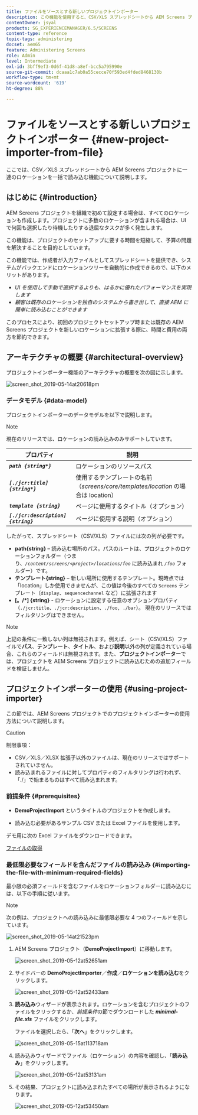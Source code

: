 ```yaml
---
title: ファイルをソースとする新しいプロジェクトインポーター
description: この機能を使用すると、CSV/XLS スプレッドシートから AEM Screens プロジェクトに一連の場所を一括で読み込むことができます。
contentOwner: jsyal
products: SG_EXPERIENCEMANAGER/6.5/SCREENS
content-type: reference
topic-tags: administering
docset: aem65
feature: Administering Screens
role: Admin
level: Intermediate
exl-id: 3bff9ef3-0d6f-41d8-a8ef-bcc5a795990e
source-git-commit: dcaaa1c7ab0a55cecce70f593ed4fded8468130b
workflow-type: tm+mt
source-wordcount: '619'
ht-degree: 88%

---
```


# ファイルをソースとする新しいプロジェクトインポーター {#new-project-importer-from-file}

ここでは、CSV／XLS スプレッドシートから AEM Screens プロジェクトに一連のロケーションを一括で読み込む機能について説明します。

## はじめに {#introduction}

AEM Screens プロジェクトを組織で初めて設定する場合は、すべてのロケーションも作成します。プロジェクトに多数のロケーションが含まれる場合は、UI で何回も選択したり待機したりする退屈なタスクが多く発生します。

この機能は、プロジェクトのセットアップに要する時間を短縮して、予算の問題を解決することを目的としています。

この機能では、作成者が入力ファイルとしてスプレッドシートを提供でき、システムがバックエンドにロケーションツリーを自動的に作成できるので、以下のメリットがあります。

* *UI を使用して手動で選択するよりも、はるかに優れたパフォーマンスを実現します*
* *顧客は既存のロケーションを独自のシステムから書き出して、直接 AEM に簡単に読み込むことができます*

このプロセスにより、初回のプロジェクトセットアップ時または既存の AEM Screens プロジェクトを新しいロケーションに拡張する際に、時間と費用の両方を節約できます。

## アーキテクチャの概要 {#architectural-overview}

プロジェクトインポーター機能のアーキテクチャの概要を次の図に示します。

![screen_shot_2019-05-14at20618pm](assets/screen_shot_2019-05-14at20618pm.png)

### データモデル {#data-model}

プロジェクトインポーターのデータモデルを以下で説明します。

>[!NOTE]
>
>現在のリリースでは、ロケーションの読み込みのみサポートしています。

| **プロパティ** | **説明** |
|---|---|
| ***`path {string*}`*** | ロケーションのリソースパス |
| ***`[./jcr:title] {string*}`*** | 使用するテンプレートの名前（*screens/core/templates/location* の場合は location） |
| ***`template {string}`*** | ページに使用するタイトル（オプション） |
| ***`[./jcr:description] {string}`*** | ページに使用する説明（オプション） |

したがって、スプレッドシート（CSV/XLS）ファイルには次の列が必要です。

* **path{string}** – 読み込む場所のパス。パスのルートは、プロジェクトのロケーションフォルダー（つまり、*`/content/screens/<project>/locations/foo`* に読み込まれ *`/foo`* フォルダー）です。
* **テンプレート{string}** – 新しい場所に使用するテンプレート。現時点では「location」しか使用できませんが、この値は今後のすべての `Screens` テンプレート（`display`、`sequencechannel` など）に拡張されます
* **[。/*] {string}** - ロケーションに設定する任意のオプションプロパティ（`./jcr:title`、`./jcr:description`、`./foo, ./bar`）。 現在のリリースではフィルタリングはできません。

>[!NOTE]
>
>上記の条件に一致しない列は無視されます。例えば、シート（CSV/XLS）ファイルで&#x200B;**パス**、**テンプレート**、**タイトル**、および&#x200B;**説明**&#x200B;以外の列が定義されている場合、これらのフィールドは無視されます。また、**プロジェクトインポーター**&#x200B;では、プロジェクトを AEM Screens プロジェクトに読み込むための追加フィールドを検証しません。

## プロジェクトインポーターの使用 {#using-project-importer}

この節では、AEM Screens プロジェクトでのプロジェクトインポーターの使用方法について説明します。

>[!CAUTION]
>
>制限事項：
>
>* CSV／XLS／XLSX 拡張子以外のファイルは、現在のリリースではサポートされていません。
>* 読み込まれるファイルに対してプロパティのフィルタリングは行われず、「./」で始まるものはすべて読み込まれます。
>

### 前提条件 {#prerequisites}

* **DemoProjectImport** というタイトルのプロジェクトを作成します。

* 読み込む必要があるサンプル CSV または Excel ファイルを使用します。

デモ用に次の Excel ファイルをダウンロードできます。

[ファイルの取得](assets/minimal-file.xls)

### 最低限必要なフィールドを含んだファイルの読み込み {#importing-the-file-with-minimum-required-fields}

最小限の必須フィールドを含むファイルをロケーションフォルダーに読み込むには、以下の手順に従います。

>[!NOTE]
>
>次の例は、プロジェクトへの読み込みに最低限必要な 4 つのフィールドを示しています。

![screen_shot_2019-05-14at21523pm](assets/screen_shot_2019-05-14at21523pm.png)

1. AEM Screens プロジェクト（**DemoProjectImport**）に移動します。

   ![screen_shot_2019-05-12at52651am](assets/screen_shot_2019-05-12at52651am.png)

1. サイドバーの **DemoProjectImporter &#x200B;**／**&#x200B;作成&#x200B;**／**&#x200B;ロケーションを読み込む**&#x200B;をクリックします。

   ![screen_shot_2019-05-12at52433am](assets/screen_shot_2019-05-12at52433am.png)

1. **読み込み**&#x200B;ウィザードが表示されます。ロケーションを含むプロジェクトのファイルをクリックするか、*前提条件*&#x200B;の節でダウンロードした ***minimal-file.xls*** ファイルをクリックします。

   ファイルを選択したら、「**次へ**」をクリックします。

   ![screen_shot_2019-05-15at113718am](assets/screen_shot_2019-05-15at113718am.png)

1. 読み込みウィザードでファイル（ロケーション）の内容を確認し、「**読み込み**」をクリックします。

   ![screen_shot_2019-05-12at53131am](assets/screen_shot_2019-05-12at53131am.png)

1. その結果、プロジェクトに読み込まれたすべての場所が表示されるようになります。

   ![screen_shot_2019-05-12at53450am](assets/screen_shot_2019-05-12at53450am.png)
